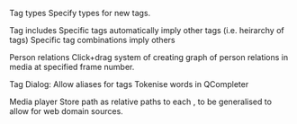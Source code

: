 Tag types
    Specify types for new tags.

Tag includes
    Specific tags automatically imply other tags (i.e. heirarchy of tags)
    Specific tag combinations imply others

Person relations
    Click+drag system of creating graph of person relations in media at specified frame number.

Tag Dialog:
	Allow aliases for tags
	Tokenise words in QCompleter

Media player
	Store path as relative paths to each <DEVICE>, to be generalised to allow for web domain sources.
